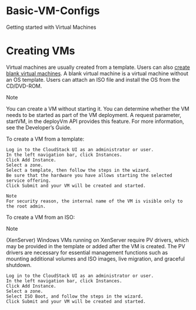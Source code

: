 # Basic-VM-Configs
Getting started with Virtual Machines

# Creating VMs

<P>Virtual machines are usually created from a template. Users can also  <a href="http://docs.cloudstack.apache.org/projects/archived-cloudstack-administration/en/latest/virtual_machines.html#creating-vms" target="_blank" rel="noopener noreferrer">create blank virtual machines</a>. A blank virtual machine is a virtual machine without an OS template. Users can attach an ISO file and install the OS from the CD/DVD-ROM.</P>

Note

You can create a VM without starting it. You can determine whether the VM needs to be started as part of the VM deployment. A request parameter, startVM, in the deployVm API provides this feature. For more information, see the Developer’s Guide.

To create a VM from a template:

    Log in to the CloudStack UI as an administrator or user.
    In the left navigation bar, click Instances.
    Click Add Instance.
    Select a zone.
    Select a template, then follow the steps in the wizard.
    Be sure that the hardware you have allows starting the selected service offering.
    Click Submit and your VM will be created and started.

    Note
    For security reason, the internal name of the VM is visible only to the root admin.

To create a VM from an ISO:

Note

(XenServer) Windows VMs running on XenServer require PV drivers, which may be provided in the template or added after the VM is created. The PV drivers are necessary for essential management functions such as mounting additional volumes and ISO images, live migration, and graceful shutdown.

    Log in to the CloudStack UI as an administrator or user.
    In the left navigation bar, click Instances.
    Click Add Instance.
    Select a zone.
    Select ISO Boot, and follow the steps in the wizard.
    Click Submit and your VM will be created and started.

